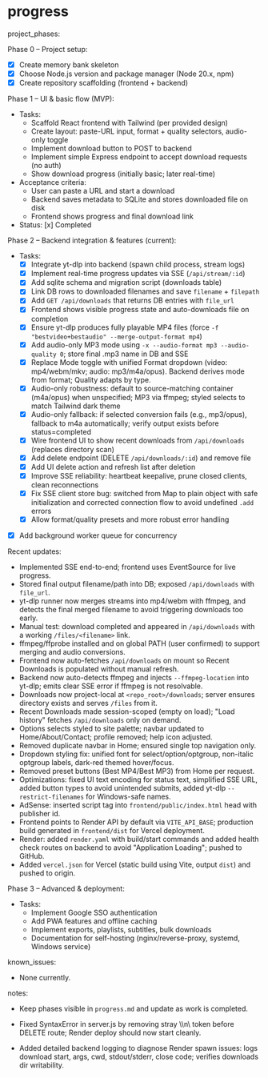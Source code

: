 # progress

project_phases:

Phase 0 – Project setup:
- [x] Create memory bank skeleton
- [x] Choose Node.js version and package manager (Node 20.x, npm)
- [x] Create repository scaffolding (frontend + backend)

Phase 1 – UI & basic flow (MVP):
- Tasks:
  - Scaffold React frontend with Tailwind (per provided design)
  - Create layout: paste-URL input, format + quality selectors, audio-only toggle
  - Implement download button to POST to backend
  - Implement simple Express endpoint to accept download requests (no auth)
  - Show download progress (initially basic; later real-time)
- Acceptance criteria:
  - User can paste a URL and start a download
  - Backend saves metadata to SQLite and stores downloaded file on disk
  - Frontend shows progress and final download link
- Status: [x] Completed

Phase 2 – Backend integration & features (current):
- Tasks:
  - [x] Integrate yt-dlp into backend (spawn child process, stream logs)
  - [x] Implement real-time progress updates via SSE (`/api/stream/:id`)
  - [x] Add sqlite schema and migration script (downloads table)
  - [x] Link DB rows to downloaded filenames and save `filename` + `filepath`
  - [x] Add `GET /api/downloads` that returns DB entries with `file_url`
  - [x] Frontend shows visible progress state and auto-downloads file on completion
  - [x] Ensure yt-dlp produces fully playable MP4 files (force `-f "bestvideo+bestaudio" --merge-output-format mp4`)
  - [x] Add audio-only MP3 mode using `-x --audio-format mp3 --audio-quality 0`; store final .mp3 name in DB and SSE
  - [x] Replace Mode toggle with unified Format dropdown (video: mp4/webm/mkv; audio: mp3/m4a/opus). Backend derives mode from format; Quality adapts by type.
  - [x] Audio-only robustness: default to source-matching container (m4a/opus) when unspecified; MP3 via ffmpeg; styled selects to match Tailwind dark theme
  - [x] Audio-only fallback: if selected conversion fails (e.g., mp3/opus), fallback to m4a automatically; verify output exists before status=completed
  - [x] Wire frontend UI to show recent downloads from `/api/downloads` (replaces directory scan)
  - [x] Add delete endpoint (DELETE `/api/downloads/:id`) and remove file
  - [x] Add UI delete action and refresh list after deletion
  - [x] Improve SSE reliability: heartbeat keepalive, prune closed clients, clean reconnections
  - [x] Fix SSE client store bug: switched from Map to plain object with safe initialization and corrected connection flow to avoid undefined `.add` errors
  - [x] Allow format/quality presets and more robust error handling
 - [x] Add background worker queue for concurrency

Recent updates:
- Implemented SSE end-to-end; frontend uses EventSource for live progress.
- Stored final output filename/path into DB; exposed `/api/downloads` with `file_url`.
- yt-dlp runner now merges streams into mp4/webm with ffmpeg, and detects the final merged filename to avoid triggering downloads too early.
- Manual test: download completed and appeared in `/api/downloads` with a working `/files/<filename>` link.
- ffmpeg/ffprobe installed and on global PATH (user confirmed) to support merging and audio conversions.
 - Frontend now auto-fetches `/api/downloads` on mount so Recent Downloads is populated without manual refresh.
- Backend now auto-detects ffmpeg and injects `--ffmpeg-location` into yt-dlp; emits clear SSE error if ffmpeg is not resolvable.
 - Downloads now project-local at `<repo_root>/downloads`; server ensures directory exists and serves `/files` from it.
 - Recent Downloads made session-scoped (empty on load); "Load history" fetches `/api/downloads` only on demand.
 - Options selects styled to site palette; navbar updated to Home/About/Contact; profile removed; help icon adjusted.
 - Removed duplicate navbar in Home; ensured single top navigation only.
 - Dropdown styling fix: unified font for select/option/optgroup, non-italic optgroup labels, dark-red themed hover/focus.
- Removed preset buttons (Best MP4/Best MP3) from Home per request.
- Optimizations: fixed UI text encoding for status text, simplified SSE URL, added button types to avoid unintended submits, added yt-dlp `--restrict-filenames` for Windows-safe names.
- AdSense: inserted script tag into `frontend/public/index.html` head with publisher id.
- Frontend points to Render API by default via `VITE_API_BASE`; production build generated in `frontend/dist` for Vercel deployment.
 - Render: added `render.yaml` with build/start commands and added health check routes on backend to avoid "Application Loading"; pushed to GitHub.
 - Added `vercel.json` for Vercel (static build using Vite, output `dist`) and pushed to origin.

Phase 3 – Advanced & deployment:
- Tasks:
  - Implement Google SSO authentication
  - Add PWA features and offline caching
  - Implement exports, playlists, subtitles, bulk downloads
  - Documentation for self-hosting (nginx/reverse-proxy, systemd, Windows service)

known_issues:
- None currently.

notes:
- Keep phases visible in `progress.md` and update as work is completed.

 - Fixed SyntaxError in server.js by removing stray \\\n\ token before DELETE route; Render deploy should now start cleanly.
 - Added detailed backend logging to diagnose Render spawn issues: logs download start, args, cwd, stdout/stderr, close code; verifies downloads dir writability.
